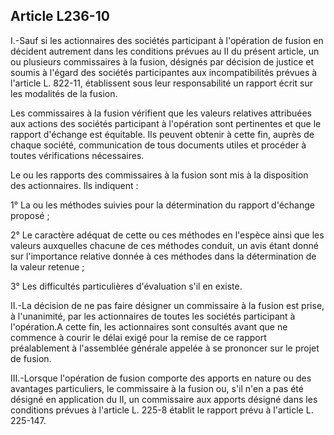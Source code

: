 Article L236-10
----
I.-Sauf si les actionnaires des sociétés participant à l'opération de fusion en
décident autrement dans les conditions prévues au II du présent article, un ou
plusieurs commissaires à la fusion, désignés par décision de justice et soumis à
l'égard des sociétés participantes aux incompatibilités prévues à l'article L.
822-11, établissent sous leur responsabilité un rapport écrit sur les modalités
de la fusion.

Les commissaires à la fusion vérifient que les valeurs relatives attribuées aux
actions des sociétés participant à l'opération sont pertinentes et que le
rapport d'échange est équitable. Ils peuvent obtenir à cette fin, auprès de
chaque société, communication de tous documents utiles et procéder à toutes
vérifications nécessaires.

Le ou les rapports des commissaires à la fusion sont mis à la disposition des
actionnaires. Ils indiquent :

1° La ou les méthodes suivies pour la détermination du rapport d'échange proposé
;

2° Le caractère adéquat de cette ou ces méthodes en l'espèce ainsi que les
valeurs auxquelles chacune de ces méthodes conduit, un avis étant donné sur
l'importance relative donnée à ces méthodes dans la détermination de la valeur
retenue ;

3° Les difficultés particulières d'évaluation s'il en existe.

II.-La décision de ne pas faire désigner un commissaire à la fusion est prise, à
l'unanimité, par les actionnaires de toutes les sociétés participant à
l'opération.A cette fin, les actionnaires sont consultés avant que ne commence à
courir le délai exigé pour la remise de ce rapport préalablement à l'assemblée
générale appelée à se prononcer sur le projet de fusion.

III.-Lorsque l'opération de fusion comporte des apports en nature ou des
avantages particuliers, le commissaire à la fusion ou, s'il n'en a pas été
désigné en application du II, un commissaire aux apports désigné dans les
conditions prévues à l'article L. 225-8 établit le rapport prévu à l'article L.
225-147.
